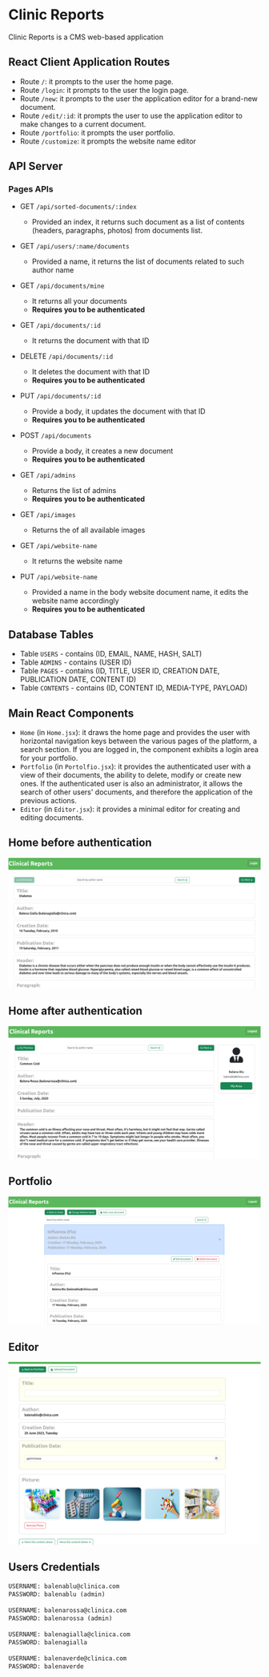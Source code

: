 # Clinic Reports

Clinic Reports is a CMS web-based application

## React Client Application Routes

- Route `/`: it prompts to the user the home page.
- Route `/login`: it prompts to the user the login page.
- Route `/new`: it prompts to the user the application editor for a brand-new document.
- Route `/edit/:id`: it prompts the user to use the application editor to make changes to a current document.
- Route `/portfolio`: it prompts the user portfolio.
- Route `/customize`: it prompts the website name editor

## API Server
### Pages APIs

  - GET `/api/sorted-documents/:index`
    - Provided an index, it returns such document as a list of contents (headers, paragraphs, photos) from 
    documents list.

  - GET `/api/users/:name/documents`
    - Provided a name, it returns the list of documents related to such author name
  

  - GET `/api/documents/mine`
    - It returns all your documents
    - **Requires you to be authenticated**


  - GET `/api/documents/:id`
      - It returns the document with that ID


  - DELETE `/api/documents/:id`
    - It deletes the document with that ID
    - **Requires you to be authenticated**
  

  - PUT `/api/documents/:id`
    - Provide a body, it updates the document with that ID
    - **Requires you to be authenticated**


  - POST `/api/documents`
    - Provide a body, it creates a new document
    - **Requires you to be authenticated**


  - GET `/api/admins`
    - Returns the list of admins
    - **Requires you to be authenticated**
    

  - GET `/api/images`
    - Returns the of all available images

  - GET `/api/website-name`
    - It returns the website name


  - PUT `/api/website-name`
    - Provided a name in the body website document name, it edits the website name accordingly
    - **Requires you to be authenticated**

## Database Tables

- Table `USERS`    - contains (ID, EMAIL, NAME, HASH, SALT)
- Table `ADMINS`   - contains (USER ID)
- Table `PAGES`    - contains (ID, TITLE, USER ID, CREATION DATE, PUBLICATION DATE, CONTENT ID)
- Table `CONTENTS` - contains (ID, CONTENT ID, MEDIA-TYPE, PAYLOAD)


## Main React Components

- `Home`    (in `Home.jsx`): it draws the home page and provides the user with horizontal navigation keys between the 
various pages of the platform, a search section. If you are logged in, the component exhibits a login area 
for your portfolio.
- `Portfolio`  (in `Portolfio.jsx`): it provides the authenticated user with a view of their documents, the ability to 
delete, modify or create new ones. If the authenticated user is also an administrator, it allows the search of other 
users' documents, and therefore the application of the previous actions.
- `Editor`  (in `Editor.jsx`): it provides a minimal editor for creating and editing documents.


## Home before authentication

![Screenshot](./img/not_authenticated_home.png)

## Home after authentication

![Screenshot](./img/authenticated_home.png)

## Portfolio

![Screenshot](./img/portfolio.png)

## Editor

![Screenshot](./img/new_document.png)

## Users Credentials

    USERNAME: balenablu@clinica.com
	PASSWORD: balenablu (admin)

    USERNAME: balenarossa@clinica.com
	PASSWORD: balenarossa (admin)

    USERNAME: balenagialla@clinica.com
	PASSWORD: balenagialla

    USERNAME: balenaverde@clinica.com
	PASSWORD: balenaverde


